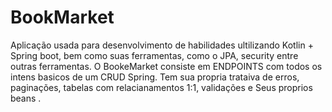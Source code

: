 # BookMarket
Aplicação usada para desenvolvimento de habilidades ultilizando Kotlin + Spring boot, bem como suas ferramentas, como o JPA, security entre outras ferramentas.
O BookeMarket consiste em ENDPOINTS com todos os intens basicos de um CRUD Spring. Tem sua propria trataiva de erros, paginações, tabelas com relacianamentos 1:1, 
validações e Seus proprios beans
.
